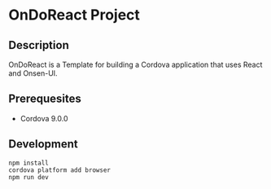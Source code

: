 # OnDoReact Project

## Description

OnDoReact is a Template for building a Cordova application that uses React and Onsen-UI.

## Prerequesites

* Cordova 9.0.0

## Development

```
npm install
cordova platform add browser
npm run dev
```
